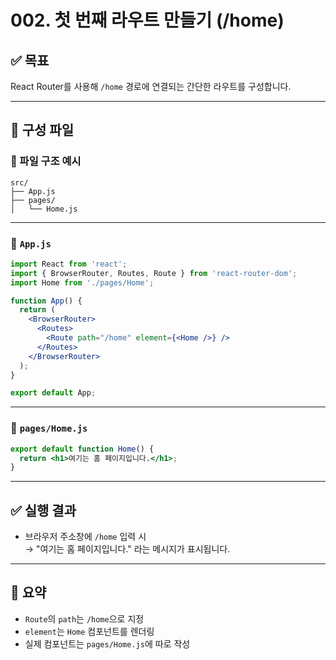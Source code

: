 # 002. 첫 번째 라우트 만들기 (/home)

## ✅ 목표
React Router를 사용해 `/home` 경로에 연결되는 간단한 라우트를 구성합니다.

---

## 🧱 구성 파일

### 📁 파일 구조 예시
```
src/
├── App.js
├── pages/
│   └── Home.js
```

---

### 📄 `App.js`

```jsx
import React from 'react';
import { BrowserRouter, Routes, Route } from 'react-router-dom';
import Home from './pages/Home';

function App() {
  return (
    <BrowserRouter>
      <Routes>
        <Route path="/home" element={<Home />} />
      </Routes>
    </BrowserRouter>
  );
}

export default App;
```

---

### 📄 `pages/Home.js`

```jsx
export default function Home() {
  return <h1>여기는 홈 페이지입니다.</h1>;
}
```

---

## ✅ 실행 결과

- 브라우저 주소창에 `/home` 입력 시  
  → "여기는 홈 페이지입니다." 라는 메시지가 표시됩니다.

---

## 📌 요약

- `Route`의 `path`는 `/home`으로 지정
- `element`는 `Home` 컴포넌트를 렌더링
- 실제 컴포넌트는 `pages/Home.js`에 따로 작성
